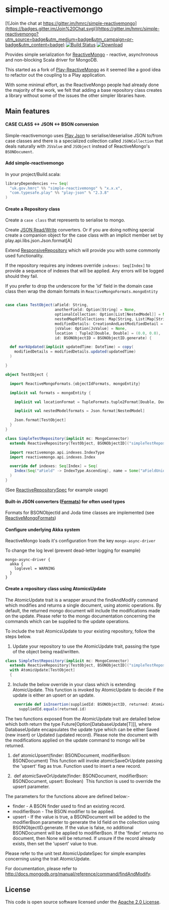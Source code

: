 # simple-reactivemongo

[![Join the chat at https://gitter.im/hmrc/simple-reactivemongo](https://badges.gitter.im/Join%20Chat.svg)](https://gitter.im/hmrc/simple-reactivemongo?utm_source=badge&utm_medium=badge&utm_campaign=pr-badge&utm_content=badge) [![Build Status](https://travis-ci.org/hmrc/simple-reactivemongo.svg)](https://travis-ci.org/hmrc/simple-reactivemongo) [ ![Download](https://api.bintray.com/packages/hmrc/releases/simple-reactivemongo/images/download.svg) ](https://bintray.com/hmrc/releases/simple-reactivemongo/_latestVersion)

Provides simple serialization for [ReactiveMongo](http://reactivemongo.org) - reactive, asynchronous and non-blocking Scala driver for MongoDB.

This started as a fork of [Play-ReactiveMongo](https://github.com/ReactiveMongo/Play-ReactiveMongo) as it seemed like a good idea to refactor out the coupling to a Play application.

With some minimal effort, as the ReactiveMongo people had already done the majority of the work, we felt that adding a base repository class creates a library without some
of the issues the other simpler libraries have.

## Main features

#### CASE CLASS <-> JSON <-> BSON conversion

Simple-reactivemongo uses [Play Json](http://www.playframework.com/documentation/2.3.x/ScalaJson) to serialise/deserialise JSON to/from case classes and
there is a specialized collection called `JSONCollection` that deals naturally with `JSValue` and `JSObject` instead of ReactiveMongo's `BSONDocument`.

#### Add simple-reactivemongo

In your project/Build.scala:

```scala
libraryDependencies ++= Seq(
  "uk.gov.hmrc" %% "simple-reactivemongo" % "x.x.x",
  "com.typesafe.play" %% "play-json" % "2.3.8"
)
```

#### Create a Repository class ###

Create a `case class` that represents to serialise to mongo.

Create [JSON Read/Write](http://www.playframework.com/documentation/2.2.x/ScalaJsonCombinators) converters. Or if you are doing nothing special create a companion object for the case class
with an implicit member set by play.api.libs.json.Json.format[A]

Extend [ResponsiveRepository](https://github.com/hmrc/simple-reactivemongo/blob/master/src/main/scala/uk/gov/hmrc/mongo/ReactiveRepository.scala) which will provide you with some commonly used functionality.

If the repository requires any indexes override ```indexes: Seq[Index]``` to provide a sequence of indexes that will be applied. Any errors will be logged should they fail.

If you prefer to drop the underscore for the 'id' field in the domain case class then wrap the domain formats in `ReactiveMongoFormats.mongoEntity`


```scala

case class TestObject(aField: String,
                      anotherField: Option[String] = None,
                      optionalCollection: Option[List[NestedModel]] = None,
                      nestedMapOfCollections: Map[String, List[Map[String, Seq[NestedModel]]]] = Map.empty,
                      modifiedDetails: CreationAndLastModifiedDetail = CreationAndLastModifiedDetail(),
                      jsValue: Option[JsValue] = None,
                      location : Tuple2[Double, Double] = (0.0, 0.0),
                      id: BSONObjectID = BSONObjectID.generate) {

  def markUpdated(implicit updatedTime: DateTime) = copy(
    modifiedDetails = modifiedDetails.updated(updatedTime)
  )

}

object TestObject {

  import ReactiveMongoFormats.{objectIdFormats, mongoEntity}

  implicit val formats = mongoEntity {

    implicit val locationFormat = TupleFormats.tuple2Format[Double, Double]

    implicit val nestedModelformats = Json.format[NestedModel]

    Json.format[TestObject]
  }
}

class SimpleTestRepository(implicit mc: MongoConnector)
  extends ReactiveRepository[TestObject, BSONObjectID]("simpleTestRepository", mc.db, TestObject.formats, ReactiveMongoFormats.objectIdFormats) {

  import reactivemongo.api.indexes.IndexType
  import reactivemongo.api.indexes.Index

  override def indexes: Seq[Index] = Seq(
    Index(Seq("aField" -> IndexType.Ascending), name = Some("aFieldUniqueIdx"), unique = true, sparse = true)
  )
}

```
(See [ReactiveRepositorySpec](https://github.com/hmrc/simple-reactivemongo/blob/master/src/test/scala/uk/gov/hmrc/mongo/ReactiveRepositorySpec.scala) for example usage)

#### Built-in JSON converters ([Formats](http://www.playframework.com/documentation/2.2.x/ScalaJsonCombinators)) for often used types ###

Formats for BSONObjectId and Joda time classes are implemented (see [ReactiveMongoFormats](https://github.com/hmrc/simple-reactivemongo/blob/master/src/main/scala/uk/gov/hmrc/mongo/ReactiveMongoFormats.scala))

#### Configure underlying Akka system

ReactiveMongo loads it's configuration from the key `mongo-async-driver`

To change the log level (prevent dead-letter logging for example)

```
mongo-async-driver {
  akka {
    loglevel = WARNING
  }
}
```

#### Create a repository class using AtomicsUpdate

The AtomicUpdate trait is a wrapper around the findAndModify command which modifies and returns a single document, using atomic operations. By default, the returned mongo document will include the
modifications made on the update. Please refer to the mongo documentation concerning the commands which can be supplied to the update operations.


To include the trait AtomicsUpdate to your existing repository, follow the steps below.

1) Update your repository to use the AtomicUpdate trait, passing the type of the object being read/written.

```scala
class SimpleTestRepository(implicit mc: MongoConnector)
  extends ReactiveRepository[TestObject, BSONObjectID]("simpleTestRepository", mc.db, TestObject.formats, ReactiveMongoFormats.objectIdFormats)
  with AtomicUpdate[TestObject]
  {
```

2) Include the below override in your class which is extending AtomicUpdate. This function is invoked by AtomicUpdate to decide if the update is either an
 upsert or an update.

```scala
    override def isInsertion(suppliedId: BSONObjectID, returned: AtomicTestObject): Boolean =
      suppliedId.equals(returned.id)
```


The two functions exposed from the AtomicUpdate trait are detailed below which both return the type Future[Option[DatabaseUpdate[T]]], where
DatabaseUpdate encapsulates the update type which can be either Saved (new insert) or Updated (updated record). Please note the document with the modifications
applied on the update command to mongo will be returned.

1) def atomicUpsert(finder: BSONDocument, modifierBson: BSONDocument)
This function will invoke atomicSaveOrUpdate passing the 'upsert' flag as true. Function used to insert a new record.

2)  def atomicSaveOrUpdate(finder: BSONDocument, modifierBson: BSONDocument, upsert: Boolean) 
This function is used to override the upsert parameter.

The parameters for the functions above are defined below:-

<ul>
<li>finder          -    A BSON finder used to find an existing record.</li>
<li>modifierBson    -    The BSON modifier to be applied.</li>
<li>upsert          -    If the value is true, a BSONDocument will be added to the modifierBson parameter to generate the Id field on the collection using BSONObjectID.generate. If the value is false, no additional BSONDocument will be applied to modifierBson. If the 'finder' returns no document, then None will be returned. If unsure if the record already exists, then set the 'upsert' value to true.</li>
</ul>
Please refer to the unit test AtomicUpdateSpec for simple examples concerning using the trait AtomicUpdate.

For documentation, please refer to http://docs.mongodb.org/manual/reference/command/findAndModify.

## License ##
 
This code is open source software licensed under the [Apache 2.0 License]("http://www.apache.org/licenses/LICENSE-2.0.html").






